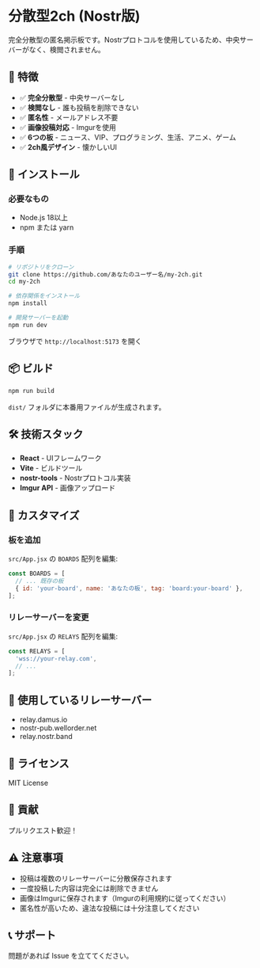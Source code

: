 # 分散型2ch (Nostr版)

完全分散型の匿名掲示板です。Nostrプロトコルを使用しているため、中央サーバーがなく、検閲されません。

## 🌟 特徴

- ✅ **完全分散型** - 中央サーバーなし
- ✅ **検閲なし** - 誰も投稿を削除できない
- ✅ **匿名性** - メールアドレス不要
- ✅ **画像投稿対応** - Imgurを使用
- ✅ **6つの板** - ニュース、VIP、プログラミング、生活、アニメ、ゲーム
- ✅ **2ch風デザイン** - 懐かしいUI

## 🚀 インストール

### 必要なもの

- Node.js 18以上
- npm または yarn

### 手順

```bash
# リポジトリをクローン
git clone https://github.com/あなたのユーザー名/my-2ch.git
cd my-2ch

# 依存関係をインストール
npm install

# 開発サーバーを起動
npm run dev
```

ブラウザで `http://localhost:5173` を開く

## 📦 ビルド

```bash
npm run build
```

`dist/` フォルダに本番用ファイルが生成されます。

## 🛠️ 技術スタック

- **React** - UIフレームワーク
- **Vite** - ビルドツール
- **nostr-tools** - Nostrプロトコル実装
- **Imgur API** - 画像アップロード

## 🔧 カスタマイズ

### 板を追加

`src/App.jsx` の `BOARDS` 配列を編集:

```javascript
const BOARDS = [
  // ... 既存の板
  { id: 'your-board', name: 'あなたの板', tag: 'board:your-board' },
];
```

### リレーサーバーを変更

`src/App.jsx` の `RELAYS` 配列を編集:

```javascript
const RELAYS = [
  'wss://your-relay.com',
  // ...
];
```

## 📡 使用しているリレーサーバー

- relay.damus.io
- nostr-pub.wellorder.net
- relay.nostr.band

## 📝 ライセンス

MIT License

## 🤝 貢献

プルリクエスト歓迎！

## ⚠️ 注意事項

- 投稿は複数のリレーサーバーに分散保存されます
- 一度投稿した内容は完全には削除できません
- 画像はImgurに保存されます（Imgurの利用規約に従ってください）
- 匿名性が高いため、違法な投稿には十分注意してください

## 📞 サポート

問題があれば Issue を立ててください。
